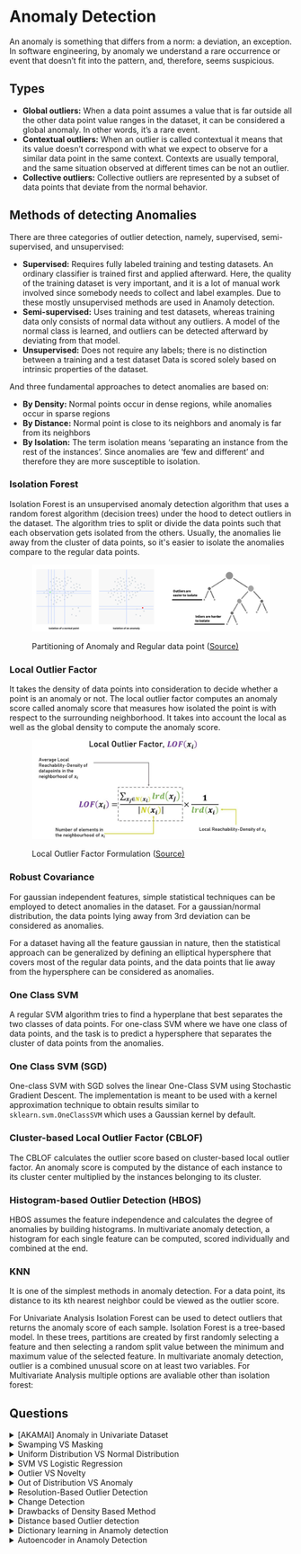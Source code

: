 # Anomaly Detection

An anomaly is something that differs from a norm: a deviation, an exception. In software engineering, by anomaly we understand a rare occurrence or event that doesn’t fit into the pattern, and, therefore, seems suspicious.

## Types

* **Global outliers:** When a data point assumes a value that is far outside all the other data point value ranges in the dataset, it can be considered a global anomaly. In other words, it’s a rare event.
* **Contextual outliers:** When an outlier is called contextual it means that its value doesn’t correspond with what we expect to observe for a similar data point in the same context. Contexts are usually temporal, and the same situation observed at different times can be not an outlier.
* **Collective outliers:** Collective outliers are represented by a subset of data points that deviate from the normal behavior.

## Methods of detecting Anomalies

There are three categories of outlier detection, namely, supervised, semi-supervised, and unsupervised:

* **Supervised:** Requires fully labeled training and testing datasets. An ordinary classifier is trained first and applied afterward. Here, the quality of the training dataset is very important, and it is a lot of manual work involved since somebody needs to collect and label examples. Due to these mostly unsupervised methods are used in Anamoly detection.
* **Semi-supervised:** Uses training and test datasets, whereas training data only consists of normal data without any outliers. A model of the normal class is learned, and outliers can be detected afterward by deviating from that model.
* **Unsupervised:** Does not require any labels; there is no distinction between a training and a test dataset Data is scored solely based on intrinsic properties of the dataset.

And three fundamental approaches to detect anomalies are based on:

* **By Density:** Normal points occur in dense regions, while anomalies occur in sparse regions
* **By Distance:** Normal point is close to its neighbors and anomaly is far from its neighbors
* **By Isolation:** The term isolation means ‘separating an instance from the rest of the instances’. Since anomalies are ‘few and different’ and therefore they are more susceptible to isolation.

### Isolation Forest

Isolation Forest is an unsupervised anomaly detection algorithm that uses a random forest algorithm (decision trees) under the hood to detect outliers in the dataset. The algorithm tries to split or divide the data points such that each observation gets isolated from the others. Usually, the anomalies lie away from the cluster of data points, so it's easier to isolate the anomalies compare to the regular data points.

<figure><img src="../.gitbook/assets/image18 (1) (1) (1) (1).png" alt=""><figcaption><p>Partitioning of Anomaly and Regular data point (<a href="https://towardsdatascience.com/5-anomaly-detection-algorithms-every-data-scientist-should-know-b36c3605ea16">Source)</a></p></figcaption></figure>

### Local Outlier Factor

It takes the density of data points into consideration to decide whether a point is an anomaly or not. The local outlier factor computes an anomaly score called anomaly score that measures how isolated the point is with respect to the surrounding neighborhood. It takes into account the local as well as the global density to compute the anomaly score.

<figure><img src="../.gitbook/assets/image19.png" alt=""><figcaption><p>Local Outlier Factor Formulation (<a href="https://medium.com/mlpoint/local-outlier-factor-a-way-to-detect-outliers-dde335d77e1a">Source)</a></p></figcaption></figure>

### Robust Covariance

For gaussian independent features, simple statistical techniques can be employed to detect anomalies in the dataset. For a gaussian/normal distribution, the data points lying away from 3rd deviation can be considered as anomalies.

For a dataset having all the feature gaussian in nature, then the statistical approach can be generalized by defining an elliptical hypersphere that covers most of the regular data points, and the data points that lie away from the hypersphere can be considered as anomalies.

### One Class SVM

A regular SVM algorithm tries to find a hyperplane that best separates the two classes of data points. For one-class SVM where we have one class of data points, and the task is to predict a hypersphere that separates the cluster of data points from the anomalies.

### One Class SVM (SGD)

One-class SVM with SGD solves the linear One-Class SVM using Stochastic Gradient Descent. The implementation is meant to be used with a kernel approximation technique to obtain results similar to `sklearn.svm.OneClassSVM` which uses a Gaussian kernel by default.

### Cluster-based Local Outlier Factor (CBLOF)

The CBLOF calculates the outlier score based on cluster-based local outlier factor. An anomaly score is computed by the distance of each instance to its cluster center multiplied by the instances belonging to its cluster.

### Histogram-based Outlier Detection (HBOS)

HBOS assumes the feature independence and calculates the degree of anomalies by building histograms. In multivariate anomaly detection, a histogram for each single feature can be computed, scored individually and combined at the end.

### KNN

It is one of the simplest methods in anomaly detection. For a data point, its distance to its kth nearest neighbor could be viewed as the outlier score.

For Univariate Analysis Isolation Forest can be used to detect outliers that returns the anomaly score of each sample. Isolation Forest is a tree-based model. In these trees, partitions are created by first randomly selecting a feature and then selecting a random split value between the minimum and maximum value of the selected feature. In multivariate anomaly detection, outlier is a combined unusual score on at least two variables. For Multivariate Analysis multiple options are avaliable other than isolation forest:

## Questions

<details>

<summary>[AKAMAI] Anomaly in Univariate Dataset</summary>

If given a univariate dataset, how would you design a function to detect anomalies?

What if the data is bivariate?

**Answer**

**Reference:** [📖Explanation](https://towardsdatascience.com/anomaly-detection-for-dummies-15f148e559c1)

Anomaly detection is the process of identifying unexpected items or events in data sets, which differ from the norm. And anomaly detection is often applied on unlabeled data which is known as unsupervised anomaly detection. Anomaly detection has two basic assumptions:

* Anomalies only occur very rarely in the data.
* Their features differ from the normal instances significantly.

This is part is mentioned above too, for Univariate Analysis Isolation Forest can be used to detect outliers that returns the anomaly score of each sample. Isolation Forest is a tree-based model. In these trees, partitions are created by first randomly selecting a feature and then selecting a random split value between the minimum and maximum value of the selected feature.

In multivariate anomaly detection, outlier is a combined unusual score on at least two variables. For Multivariate Analysis multiple options are avaliable other than isolation forest:

* The Cluster-based Local Outlier Factor (CBLOF)
* Histogram-based Outlier Detection (HBOS)
* KNN

An ensemble of these methods can be used to finalize the anamolies. Always visually investigate some of the anomalies.

</details>

<details>

<summary>Swamping VS Masking</summary>

What are the Swamping and Masking problems in Anomaly Detection?

**Answer**

* Since anomalies are rare events, making it very difficult to label them with high accuracy, swamping is the phenomenon of labeling normal events as anomalies.
* When clustering algorithms are used, the data points belonging to different clusters get merged into one cluster, if the number of segments in the dataset is not known, this causes the outlier cluster to be merged to a cluster with normal data points. This causes the outliers to not be detected. This is defined as masking.

</details>

<details>

<summary>Uniform Distribution VS Normal Distribution</summary>

What are the differences in Anomalies for Uniform Distribution and Normal Distribution in One-Dimensional Data?

**Answer**

Keep in mind how the Uniform and Normal Distribution looks like.

**Uniform**

* When data is distributed uniformly over a finite range, the mean and standard deviation merely characterize the range of values.
* One possible indication of anomalous behavior could be that a small neighborhood contains substantially fewer or more data points than expected from a uniform distribution.

**Normal**

* A normal distribution follows the empirical rule, which states that 68%, 95%, and 99.7% of the values lie within one, two, and three standard deviations of the mean, respectively.
* About 0.1% of the points are more than $$3 *\sigma$$ (three standard deviations) away from the mean, hence, it is taken as the threshold and points beyond that distance from the mean are declared to be anomalous.

</details>

<details>

<summary>SVM VS Logistic Regression</summary>

Compare SVM and Logistic Regression in handling outliers

**Answer**

* For Logistic Regression, outliers can have an unusually large effect on the estimate of logistic regression coefficients. It will find a linear boundary if it exists to accommodate the outliers. To solve the problem of outliers, sometimes a sigmoid function is used in logistic regression.
* For SVM, outliers can make the decision boundary deviate severely from the optimal hyperplane. One way for SVM to get around the problem is to intrduce slack variables. There is a penalty involved with using slack variables, and how SVM handles outliers depends on how this penalty is imposed.

</details>

<details>

<summary>Outlier VS Novelty</summary>

Explain the difference between Outlier Detection vs Novelty Detection

**Answer**

* The training data contains outliers which are defined as observations that are far from the others. Outlier detection estimators thus try to fit the regions where the training data is the most concentrated, ignoring the deviant observations.
* The training data is not polluted by outliers and we are interested in detecting whether a new observation is an outlier. In this context an outlier is also called a novelty.

Outlier detection and novelty detection are both used for anomaly detection, where one is interested in detecting abnormal or unusual observations. Outlier detection is then also known as unsupervised anomaly detection and novelty detection as semi-supervised anomaly detection.

In the context of outlier detection, the outliers/anomalies cannot form a dense cluster as available estimators assume that the outliers/anomalies are located in low density regions. On the contrary, in the context of novelty detection, novelties/anomalies can form a dense cluster as long as they are in a low density region of the training data, considered as normal in this context.

</details>

<details>

<summary>Out of Distribution VS Anomaly</summary>

What is the difference between Out of Distribution and Anomaly Detection?

**Answer**

* Out of distribution (OOD) data refers to data that was collected at a different time, and possibly under different conditions or in a different environment than the data collected to create the model. It can be said that the data is from a different distribution.
* After the out of distribution data is collected, the model can perform either Novelty detection or Anomaly detection.
* Novelty data is the data that is in-distribution. Novelty detection checks whether the new data is in-distribution or not.
* Anomaly detection is used to test the data to see if it is different than what the model was trained on.

</details>

<details>

<summary>Resolution-Based Outlier Detection</summary>

What is a Resolution-Based Outlier Detection?

**Answer**

* The resolution-based outlier detection is an approach to address the problem of parameter value determination by measuring the outlierness of an observation $$p ∈ D$$ at different resolutions, and aggregating the results.
* In this algorithm, at the highest resolution, all observations are isolated points and thus considered to be outliers whereas at the lowest resolution all observations belong to one cluster and none is considered to be an outlier.
* As the resolution decreases from its highest value to the lowest value some observations in D begin to form clusters leaving other observations out of the clusters, and this phenomenon is captured in the resolution based outlier detection approach.

</details>

<details>

<summary>Change Detection</summary>

What is the Change Detection problem in Anomaly Detection?

**Answer**

* Change detection or change point detection tries to identify times when the probability distribution of a time series changes.
* Change detection is generally used to detect anomalous behavior.

Change point detection is great for the following cases:

* Detecting anomalous sequences/states in a time series.
* Detecting the average velocity of unique states in a time series.
* Detecting a sudden change in a time series state in real-time.

</details>

<details>

<summary>Drawbacks of Density Based Method</summary>

Can you tell some shortcomings of density based anomaly detection methods?

**Answer**

Density-based outlier detection method investigates the density of an object and that of its neighbors. Here, an object is identified as an outlier if its density is relatively much lower than that of its neighbors. Many real-world data sets demonstrate a more complex structure, where objects may be considered outliers with respect to their local neighborhoods, rather than with respect to the global data distribution.

</details>

<details>

<summary>Distance based Outlier detection</summary>

Explain Distance based Outlier detection methods?

**Answer**

A distance-based outlier detection method consults the neighborhood of an object, which is defined by a given radius. An object is then considered an outlier if its neighborhood does not have enough other points. This is termed as Distance-Based Outlier Detection Methods.

* Distance-Based Methods usually depend on a Multi-dimensional Index, Which is used to retrieve the neighborhood of each object to see if it contains sufficient points. If there are insufficient points, then the object is termed an outlier.
* Distance-Based methods scale better to multi-dimensional space and can be computed more efficiently than the statistical-based method. Identifying Distance-based outliers is an important and useful data mining activity. The main disadvantage of distance-based methods is that distance-based outlier detection is based on a single value of a custom parameter. This can cause significant problems if the dataset contains both dense and sparse regions.

Outlier detection methods can be categorized according to whether the sample of data for analysis is given with expert-provided labels that can be used to build an outlier detection model. In this case, the detection methods are supervised, semi-supervised, or unsupervised. Alternatively, outlier detection methods may be organized according to their assumptions regarding normal objects versus outliers. This categorization includes statistical methods, proximity-based methods, and clustering-based methods.

Algorithms For Mining Distance-Based Outliers:

* **Index-based algorithm:** The index-based algorithm facilitates multidimensional indexing structures, including R-trees or $$k-d$$ trees, to search for neighbors of each object $$o$$ inside radius $$d$$ around that object. Once $$K (K = N(1-p))$$ neighbors of object $$o$$ are discovered, it is accessible that $$o$$ is not an outlier. This algorithm has the lowest case complexity of $$O (k * n^2)$$, where $$k$$ is the dimensionality, and $$n$$ is the number of objects in the data set.
* **Nested-loop algorithm:** The nested loop algorithm has the same evaluation complexity as the index-based algorithm but avoids building index structures and minimizes the amount of I/O. It splits the memory buffer in half and puts the data into several logical blocks.
* **Cell-based algorithm:** It avoids the $$O(n^2)$$ computational complexity and develops a cell-based algorithm for memory-resident datasets. Its complexity is $$O(c*k + n)$$, where $$c$$ is a constant based on the number of cells and $$k$$ is the dimension.

</details>

<details>

<summary>Dictionary learning in Anamoly detection</summary>

Can you explain Dictionary learning in Anamoly detection?

**Answer**

Dictionary learning generalizes the assumption that “typical” data points inhabit a low-dimensional subspace of the ambient space by proposing that points may all lie in the union of many very low-dimensional subspaces. Specifically, using sparse coding techniques, dictionary learning represents each data point as a linear combination of only a few basis elements, ie. dictionary atoms. Since each data point is closely related to its corresponding atoms, points using the same atoms are presumably semantically related, naturally grouping the data. This suggests that anomalous data will exhibit at least one of three properties:

* Anomalous data will not be well represented by a learned dictionary as long as the dictionary is constrained to a sufficiently small number of atoms. Therefore, anomalies can be identified as having large residuals.
* The learned dictionary will be more influenced by anomalies than by data points that follow the greater trend, since anomalies will be much farther from the union of the spans of small subsets of the dictionary than from the span of the entire dictionary. That is, anomalous data will have high leverage on the model relative to “typical” data.
* If the dictionary contains a sufficiently large number of atoms or the anomalies occur frequently, these data points will fit the model well but will use “rare” basis atoms. These atoms are typically not used by regular data and are included in the learned model primarily to “accommodate” the anomalous data. Alternatively, typical basis elements may be used in atypical combinations to represent anomalous points.

</details>

<details>

<summary>Autoencoder in Anamoly Detection</summary>

How are Autoencoders used in Anamoly Detection?

**Answer**

One of the predominant use cases of the Autoencoder is anomaly detection. Think about cases like IoT devices, sensors in CPU, and memory devices which work very nicely as per functions. Still, when we collect their fault data, we have majority positive classes and significantly less percentage of minority class data, also known as imbalance data. Sometimes it is tough to label the data or expensive labelling the data, so we know the expected behaviour of data.

We pass Autoencoder with majority classes(normal data). The training objective is to minimize the reconstruction error, and the training objective is to minimize this. as training progresses, the model weights for the encoder and decoder are updated. The encoder is a downsampler, and the decoder is an upsampler. Encoder and decoder can be ANN, CNN, or LSTM neural network.

What AutoEncoder does? It learns the reconstruction function that works with normal data, and we can use this Model for anomaly detection. We get low reconstruction error for normal data and high for abnormal data(minority class).

</details>
